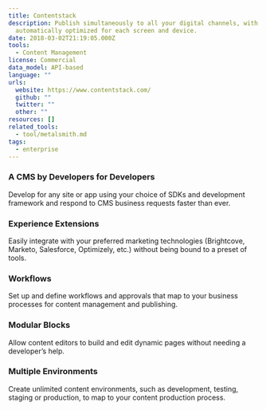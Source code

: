 ```yaml
---
title: Contentstack
description: Publish simultaneously to all your digital channels, with content
  automatically optimized for each screen and device.
date: 2018-03-02T21:19:05.000Z
tools:
  - Content Management
license: Commercial
data_model: API-based
language: ""
urls:
  website: https://www.contentstack.com/
  github: ""
  twitter: ""
  other: ""
resources: []
related_tools:
  - tool/metalsmith.md
tags:
  - enterprise
---
```

### A CMS by Developers for Developers

Develop for any site or app using your choice of SDKs and development framework and respond to CMS business requests faster than ever.

### Experience Extensions

Easily integrate with your preferred marketing technologies (Brightcove, Marketo, Salesforce, Optimizely, etc.) without being bound to a preset of tools.

### Workflows

Set up and define workflows and approvals that map to your business processes for content management and publishing.

### Modular Blocks

Allow content editors to build and edit dynamic pages without needing a developer’s help.

### Multiple Environments

Create unlimited content environments, such as development, testing, staging or production, to map to your content production process.